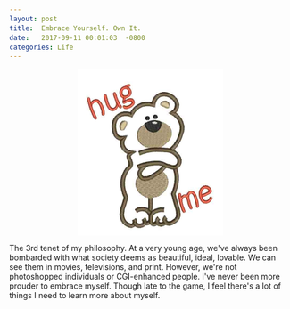 ```yaml
---
layout: post
title:  Embrace Yourself. Own It. 
date:   2017-09-11 00:01:03  -0800
categories: Life
---
```



<img src="/assets/hugme.png" style="display: block; margin: auto;" width=""/>



The 3rd tenet of my philosophy. At a very young age, we've always been bombarded
with what society deems as beautiful, ideal, lovable. We can see them in movies,
televisions, and print. However, we're not photoshopped individuals or CGI-enhanced
people. I've never been more prouder to embrace myself. Though late to the game,
I feel there's a lot of things I need to learn more about myself. 